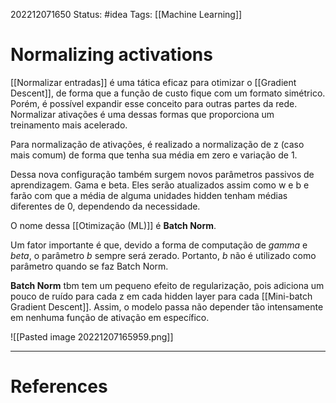 202212071650
Status: #idea 
Tags: [[Machine Learning]]

# Normalizing activations

[[Normalizar entradas]] é uma tática eficaz para otimizar o [[Gradient Descent]], de forma que a função de custo fique com um formato simétrico. Porém, é possível expandir esse conceito para outras partes da rede. Normalizar ativações é uma dessas formas que proporciona um treinamento mais acelerado.

Para normalização de ativações, é realizado a normalização de z (caso mais comum) de forma que tenha sua média em zero e variação de 1.

Dessa nova configuração também surgem novos parâmetros passivos de aprendizagem. Gama e beta. Eles serão atualizados assim como w e b e farão com que a média de alguma unidades hidden tenham médias diferentes de 0, dependendo da necessidade. 

O nome dessa [[Otimização (ML)]] é **Batch Norm**.

Um fator importante é que, devido a forma de computação de *gamma* e *beta*, o parâmetro *b* sempre será zerado. Portanto, *b* não é utilizado como parâmetro quando se faz Batch Norm.

**Batch Norm** tbm tem um pequeno efeito de regularização, pois adiciona um pouco de ruído para cada z em cada hidden layer para cada [[Mini-batch Gradient Descent]]. Assim, o modelo passa não depender tão intensamente em nenhuma função de ativação em específico. 

![[Pasted image 20221207165959.png]]

---
# References
